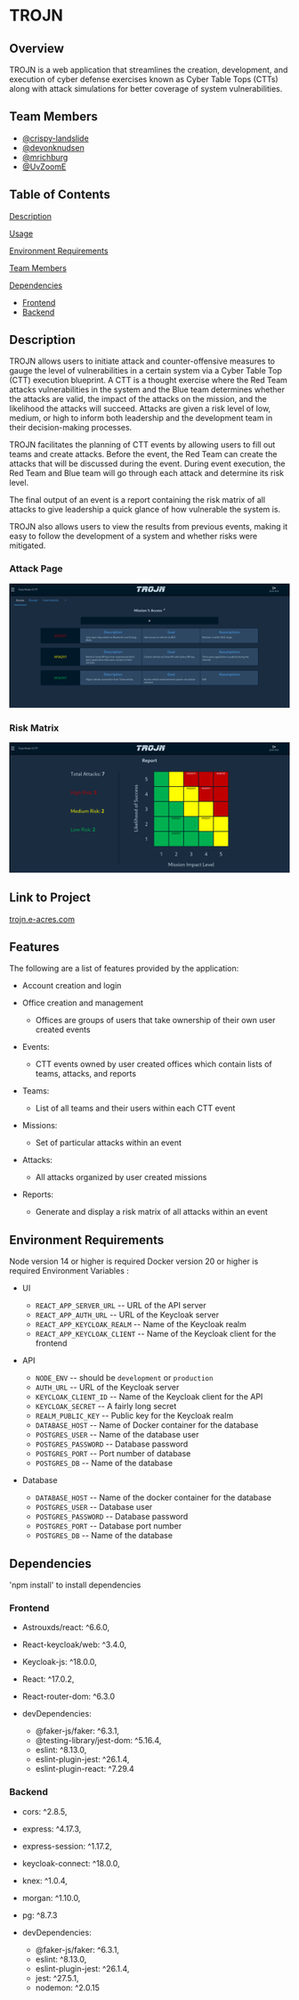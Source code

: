 # TROJN


## Overview
TROJN is a web application that streamlines the creation, development, and execution of cyber defense exercises known as Cyber Table Tops (CTTs) along with attack simulations for better coverage of system vulnerabilities.

## Team Members

- [@crispy-landslide](https://github.com/crispy-landslide)
- [@devonknudsen](https://github.com/devonknudsen)
- [@mrichburg](https://github.com/mrichburg)
- [@UvZoomE](https://github.com/UvZoomE)

## Table of Contents
[Description](#Description)

[Usage](#Usage)

[Environment Requirements](#Environment-Requirements)

[Team Members](#Team-Members)

[Dependencies](#Dependencies)
- [Frontend](#Frontend)
- [Backend](#Backend)


## Description
TROJN allows users to initiate attack and counter-offensive measures to gauge the level of vulnerabilities in a certain system via a Cyber Table Top (CTT) execution blueprint. A CTT is a thought exercise where the Red Team attacks vulnerabilities in the system and the Blue team determines whether the attacks are valid, the impact of the attacks on the mission, and the likelihood the attacks will succeed. Attacks are given a risk level of low, medium, or high to inform both leadership and the development team in their decision-making processes.

TROJN facilitates the planning of CTT events by allowing users to fill out teams and create attacks. Before the event, the Red Team can create the attacks that will be discussed during the event. During event execution, the Red Team and Blue team will go through each attack and determine its risk level.

The final output of an event is a report containing the risk matrix of all attacks to give leadership a quick glance of how vulnerable the system is.

TROJN also allows users to view the results from previous events, making it easy to follow the development of a system and whether risks were mitigated.


### Attack Page
![Attacks](/docs/images/Attacks.png)


### Risk Matrix
![Report](/docs/images/Report.png)

## Link to Project
[trojn.e-acres.com](https://trojn.e-acres.com)

## Features
The following are a list of features provided by the application:
- Account creation and login

- Office creation and management
  - Offices are groups of users that take ownership of their own user created events

- Events:
  - CTT events owned by user created offices which contain lists of teams, attacks, and reports

- Teams:
  - List of all teams and their users within each CTT event

- Missions:
  - Set of particular attacks within an event

- Attacks:
  - All attacks organized by user created missions

- Reports:
  -  Generate and display a risk matrix of all attacks within an event

## Environment Requirements
Node version 14 or higher is required
Docker version 20 or higher is required
Environment Variables :
- UI
  - `REACT_APP_SERVER_URL` -- URL of the API server
  - `REACT_APP_AUTH_URL` -- URL of the Keycloak server
  - `REACT_APP_KEYCLOAK_REALM` -- Name of the Keycloak realm
  - `REACT_APP_KEYCLOAK_CLIENT` -- Name of the Keycloak client for the frontend

- API
  - `NODE_ENV` -- should be `development` or `production`
  - `AUTH_URL` -- URL of the Keycloak server
  - `KEYCLOAK_CLIENT_ID` -- Name of the Keycloak client for the API
  - `KEYCLOAK_SECRET` -- A fairly long secret
  - `REALM_PUBLIC_KEY` -- Public key for the Keycloak realm
  - `DATABASE_HOST` -- Name of Docker container for the database
  - `POSTGRES_USER` -- Name of the database user
  - `POSTGRES_PASSWORD` -- Database password
  - `POSTGRES_PORT` -- Port number of database
  - `POSTGRES_DB` -- Name of the database

- Database
  - `DATABASE_HOST` -- Name of the docker container for the database
  - `POSTGRES_USER` -- Database user
  - `POSTGRES_PASSWORD` -- Database password
  - `POSTGRES_PORT` -- Database port number
  - `POSTGRES_DB` -- Name of the database


## Dependencies
'npm install' to install dependencies

### Frontend
- Astrouxds/react: ^6.6.0,
- React-keycloak/web: ^3.4.0,
- Keycloak-js: ^18.0.0,
- React: ^17.0.2,
- React-router-dom: ^6.3.0

- devDependencies:
  - @faker-js/faker: ^6.3.1,
  - @testing-library/jest-dom: ^5.16.4,
  - eslint: ^8.13.0,
  - eslint-plugin-jest: ^26.1.4,
  - eslint-plugin-react: ^7.29.4

### Backend
- cors: ^2.8.5,
- express: ^4.17.3,
- express-session: ^1.17.2,
- keycloak-connect: ^18.0.0,
- knex: ^1.0.4,
- morgan: ^1.10.0,
- pg: ^8.7.3

- devDependencies:
  - @faker-js/faker: ^6.3.1,
  - eslint: ^8.13.0,
  - eslint-plugin-jest: ^26.1.4,
  - jest: ^27.5.1,
  - nodemon: ^2.0.15



